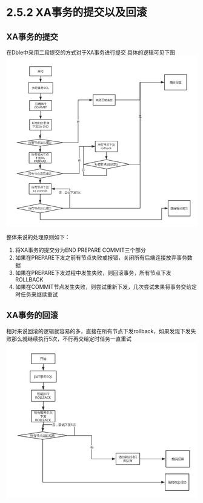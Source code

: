#  2.5.2 XA事务的提交以及回滚
##  XA事务的提交
在Dble中采用二段提交的方式对于XA事务进行提交
具体的逻辑可见下图
![](src/3.png) 

整体来说的处理原则如下：
 1. 将XA事务的提交分为END PREPARE COMMIT三个部分
 2. 如果在PREPARE下发之前有节点失败或报错，关闭所有后端连接放弃事务数据
 3. 如果在PREPARE下发过程中发生失败，则回滚事务，所有节点下发ROLLBACK
 4. 如果在COMMIT节点发生失败，则尝试重新下发，几次尝试未果将事务交给定时任务来继续重试

##  XA事务的回滚
  相对来说回滚的逻辑就容易的多，直接在所有节点下发rollback，如果发现下发失败那么就继续执行5次，不行再交给定时任务一直重试
![](src/4.png) 